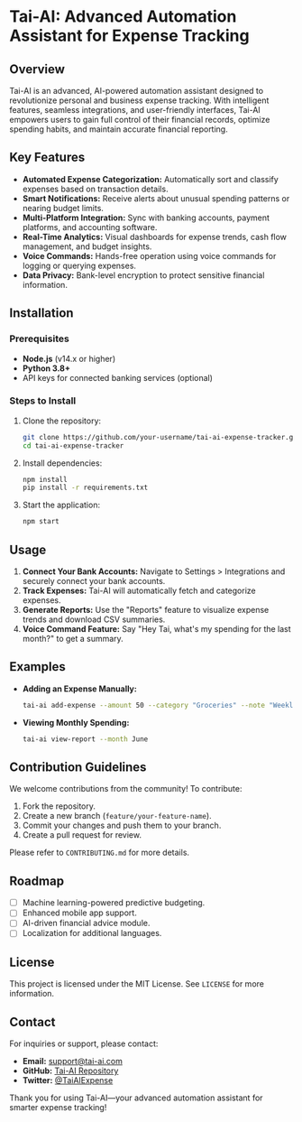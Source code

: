 # Tai-AI: Advanced Automation Assistant for Expense Tracking

## Overview
Tai-AI is an advanced, AI-powered automation assistant designed to revolutionize personal and business expense tracking. With intelligent features, seamless integrations, and user-friendly interfaces, Tai-AI empowers users to gain full control of their financial records, optimize spending habits, and maintain accurate financial reporting.

## Key Features
- **Automated Expense Categorization:** Automatically sort and classify expenses based on transaction details.
- **Smart Notifications:** Receive alerts about unusual spending patterns or nearing budget limits.
- **Multi-Platform Integration:** Sync with banking accounts, payment platforms, and accounting software.
- **Real-Time Analytics:** Visual dashboards for expense trends, cash flow management, and budget insights.
- **Voice Commands:** Hands-free operation using voice commands for logging or querying expenses.
- **Data Privacy:** Bank-level encryption to protect sensitive financial information.

## Installation

### Prerequisites
- **Node.js** (v14.x or higher)
- **Python 3.8+**
- API keys for connected banking services (optional)

### Steps to Install
1. Clone the repository:
   ```bash
   git clone https://github.com/your-username/tai-ai-expense-tracker.git
   cd tai-ai-expense-tracker
   ```
2. Install dependencies:
   ```bash
   npm install
   pip install -r requirements.txt
   ```
3. Start the application:
   ```bash
   npm start
   ```

## Usage
1. **Connect Your Bank Accounts:** Navigate to Settings > Integrations and securely connect your bank accounts.
2. **Track Expenses:** Tai-AI will automatically fetch and categorize expenses.
3. **Generate Reports:** Use the "Reports" feature to visualize expense trends and download CSV summaries.
4. **Voice Command Feature:** Say "Hey Tai, what's my spending for the last month?" to get a summary.

## Examples
- **Adding an Expense Manually:**
   ```bash
   tai-ai add-expense --amount 50 --category "Groceries" --note "Weekly shopping at Market"
   ```
- **Viewing Monthly Spending:**
   ```bash
   tai-ai view-report --month June
   ```

## Contribution Guidelines
We welcome contributions from the community! To contribute:
1. Fork the repository.
2. Create a new branch (`feature/your-feature-name`).
3. Commit your changes and push them to your branch.
4. Create a pull request for review.

Please refer to `CONTRIBUTING.md` for more details.

## Roadmap
- [ ] Machine learning-powered predictive budgeting.
- [ ] Enhanced mobile app support.
- [ ] AI-driven financial advice module.
- [ ] Localization for additional languages.

## License
This project is licensed under the MIT License. See `LICENSE` for more information.

## Contact
For inquiries or support, please contact:
- **Email:** support@tai-ai.com
- **GitHub:** [Tai-AI Repository](https://github.com/your-repository-link)
- **Twitter:** [@TaiAIExpense](https://twitter.com/TaiAIExpense)

Thank you for using Tai-AI—your advanced automation assistant for smarter expense tracking!

